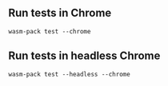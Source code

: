 ## Run tests in Chrome
```shell
wasm-pack test --chrome
```

## Run tests in headless Chrome
```shell
wasm-pack test --headless --chrome
```